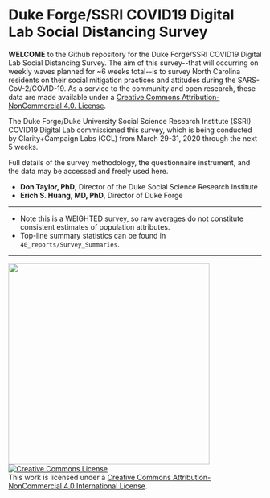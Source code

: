 # Duke Forge/SSRI COVID19 Digital Lab Social Distancing Survey
**WELCOME** to the Github repository for the Duke Forge/SSRI COVID19 Digital Lab Social Distancing Survey. 
The aim of this survey--that will occurring on weekly waves planned for ~6 weeks total--is to survey North Carolina residents on their social mitigation practices and attitudes during the SARS-CoV-2/COVID-19. 
As a service to the community and open research, these data are made available under a [Creative Commons Attribution-NonCommercial 4.0. License](http://creativecommons.org/licenses/by-nc/4.0/).

The Duke Forge/Duke University Social Science Research Institute (SSRI) COVID19 Digital Lab commissioned this survey, which is being conducted by Clarity+Campaign Labs (CCL) from March 29-31, 2020 through the next 5 weeks. 

Full details of the survey methodology, the questionnaire instrument, and the data may be accessed and freely used here.

* **Don Taylor, PhD**, Director of the Duke Social Science Research Institute
* **Erich S. Huang, MD, PhD**, Director of Duke Forge
___
* Note this is a WEIGHTED survey, so raw averages do not constitute consistent estimates of population attributes.
* Top-line summary statistics can be found in `40_reports/Survey_Summaries`.
___
<img src="https://github.com/dukeforge/duke-social-distancing-survey/raw/master/assets/socialDistancePolling.png" width="400">
<a rel="license" href="http://creativecommons.org/licenses/by-nc/4.0/"><img alt="Creative Commons License" style="border-width:0" src="https://i.creativecommons.org/l/by-nc/4.0/88x31.png" /></a><br />This work is licensed under a <a rel="license" href="http://creativecommons.org/licenses/by-nc/4.0/">Creative Commons Attribution-NonCommercial 4.0 International License</a>.

